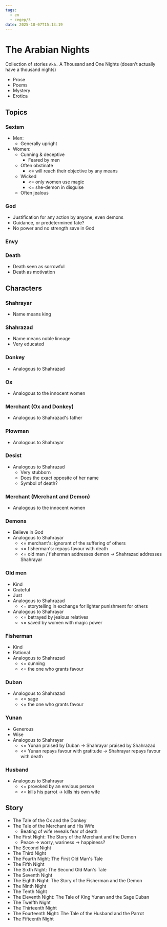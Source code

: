 ```yaml
---
tags:
  - en
  - cegep/3
date: 2025-10-07T15:13:19
---
```


# The Arabian Nights

Collection of stories
`Aka.` A Thousand and One Nights
(doesn't actually have a thousand nights)

- Prose
- Poems
- Mystery
- Erotica

## Topics

### Sexism

- Men:
	- Generally upright
- Women:
	- Cunning & deceptive
		- Feared by men
	- Often obstinate
		- <= will reach their objective by any means
	- Wicked
		- <= only women use magic
		- <= she-demon in disguise
	- Often jealous

### God

- Justification for any action by anyone, even demons
- Guidance, or predetermined fate?
- No power and no strength save in God

### Envy

### Death

- Death seen as sorrowful
- Death as motivation

## Characters

### Shahrayar

- Name means king

### Shahrazad

- Name means noble lineage
- Very educated

### Donkey

- Analogous to Shahrazad

### Ox

- Analogous to the innocent women

### Merchant (Ox and Donkey)

- Analogous to Shahrazad's father

### Plowman

- Analogous to Shahrayar

### Desist

- Analogous to Shahrazad
	- Very stubborn
	- Does the exact opposite of her name
	- Symbol of death?

### Merchant (Merchant and Demon)

- Analogous to the innocent women

### Demons

- Believe in God
- Analogous to Shahrayar
	- <= merchant's: ignorant of the suffering of others
	- <= fisherman's: repays favour with death
	- <= old man / fisherman addresses demon -> Shahrazad addresses Shahrayar

### Old men

- Kind
- Grateful
- Just
- Analogous to Shahrazad
	- <= storytelling in exchange for lighter punishment for others
- Analogous to Shahrayar
	- <= betrayed by jealous relatives
	- <= saved by women with magic power

### Fisherman

- Kind
- Rational
- Analogous to Shahrazad
	- <= cunning
	- <= the one who grants favour

### Duban

- Analogous to Shahrazad
	- <= sage
	- <= the one who grants favour

### Yunan

- Generous
- Wise
- Analogous to Shahrayar
	- <= Yunan praised by Duban -> Shahrayar praised by Shahrazad
	- <= Yunan repays favour with gratitude -> Shahrayar repays favour with death

### Husband

- Analogous to Shahrayar
	- <= provoked by an envious person
	- <= kills his parrot -> kills his own wife

## Story

- The Tale of the Ox and the Donkey
- The Tale of the Merchant and His Wife
	- Beating of wife reveals fear of death
- The First Night: The Story of the Merchant and the Demon
	- Peace -> worry, wariness -> happiness?
- The Second Night
- The Third Night
- The Fourth Night: The First Old Man's Tale
- The Fifth Night
- The Sixth Night: The Second Old Man's Tale
- The Seventh Night
- The Eighth Night: The Story of the Fisherman and the Demon
- The Ninth Night
- The Tenth Night
- The Eleventh Night: The Tale of King Yunan and the Sage Duban
- The Twelfth Night
- The Thirteenth Night
- The Fourteenth Night: The Tale of the Husband and the Parrot
- The Fifteenth Night